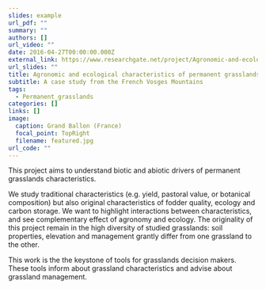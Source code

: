 ```yaml
---
slides: example
url_pdf: ""
summary: ""
authors: []
url_video: ""
date: 2016-04-27T00:00:00.000Z
external_link: https://www.researchgate.net/project/Agronomic-and-ecological-characteristics-of-permanent-grasslands-A-case-study-from-the-French-Vosges-Mountains
url_slides: ""
title: Agronomic and ecological characteristics of permanent grasslands
subtitle: A case study from the French Vosges Mountains
tags:
  - Permanent_grasslands
categories: []
links: []
image:
  caption: Grand Ballon (France)
  focal_point: TopRight
  filename: featured.jpg
url_code: ""
---
```

<!--StartFragment-->

This project aims to understand biotic and abiotic drivers of permanent grasslands characteristics.

We study traditional characteristics (e.g. yield, pastoral value, or botanical composition) but also original characteristics of fodder quality, ecology and carbon storage. We want to highlight interactions between characteristics, and see complementary effect of agronomy and ecology. The originality of this project remain in the high diversity of studied grasslands: soil properties, elevation and management grantly differ from one grassland to the other.  

This work is the the keystone of tools for grasslands decision makers. These tools inform about grassland characteristics and advise about grassland management.

<!--EndFragment-->